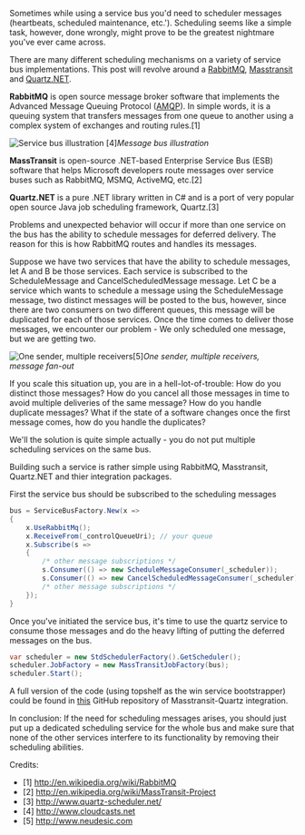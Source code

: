 Sometimes while using a service bus you'd need to scheduler messages (heartbeats, scheduled maintenance, etc.'). 
Scheduling seems like a simple task, however, done wrongly, might prove to be the greatest nightmare you've ever came across.

There are many different scheduling mechanisms on a variety of service bus implementations. This post will revolve around a [RabbitMQ](http://www.rabbitmq.com/), [Masstransit](http://masstransit-project.com/) and [Quartz.NET](http://www.quartz-scheduler.net/).

**RabbitMQ** is open source message broker software that implements the Advanced Message Queuing Protocol ([AMQP](http://en.wikipedia.org/wiki/Advanced_Message_Queuing_Protocol)). In simple words, it is a queuing system that transfers messages from one queue to another using a complex system of exchanges and routing rules.[1]

![Service bus illustration](https://cloudcasts4storage.blob.core.windows.net/bookimages/ServiceBusOverview_files/image005.png)
[4]*Message bus illustration*

**MassTransit** is open-source .NET-based Enterprise Service Bus (ESB) software that helps Microsoft developers route messages over service buses such as RabbitMQ, MSMQ, ActiveMQ, etc.[2]

**Quartz.NET** is a pure .NET library written in C# and is a port of very popular open source Java job scheduling framework, Quartz.[3]

Problems and unexpected behavior will occur if more than one service on the bus has the ability to schedule messages for deferred delivery. The reason for this is how RabbitMQ routes and handles its messages.

Suppose we have two services that have the ability to schedule messages, let A and B be those services. Each service is subscribed to the ScheduleMessage and CancelScheduledMessage message. Let C be a service which wants to schedule a message using the ScheduleMessage message, two distinct messages will be posted to the bus, however, since there are two consumers on two different queues, this message will be duplicated for each of those services. Once the time comes to deliver those messages, we encounter our problem - We only scheduled one message, but we are getting two.

![One sender, multiple receivers](http://www.neudesic.com/wp-content/uploads/2014/01/servicebus6.jpg)[5]*One sender, multiple receivers, message fan-out*

If you scale this situation up, you are in a hell-lot-of-trouble:
How do you distinct those messages?
How do you cancel all those messages in time to avoid multiple deliveries of the same message?
How do you handle duplicate messages?
What if the state of a software changes once the first message comes, how do you handle the duplicates?

We'll the solution is quite simple actually - you do not put multiple scheduling services on the same bus.

Building such a service is rather simple using RabbitMQ, Masstransit, Quartz.NET and thier integration packages.

First the service bus should be subscribed to the scheduling messages
```C#
bus = ServiceBusFactory.New(x =>
{
	x.UseRabbitMq();
    x.ReceiveFrom(_controlQueueUri); // your queue
    x.Subscribe(s =>
	{
		/* other message subscriptions */
		s.Consumer(() => new ScheduleMessageConsumer(_scheduler));
		s.Consumer(() => new CancelScheduledMessageConsumer(_scheduler));
		/* other message subscriptions */
	});
}
```
Once you've initiated the service bus, it's time to use the quartz service to consume those messages and do the heavy lifting of putting the deferred messages on the bus.
```C#
var scheduler = new StdSchedulerFactory().GetScheduler();
scheduler.JobFactory = new MassTransitJobFactory(bus);
scheduler.Start();
```
A full version of the code (using topshelf as the win service bootstrapper) could be found in [this](https://github.com/MassTransit/MassTransit-Quartz/tree/master/src/MassTransit.QuartzService) GitHub repository of Masstransit-Quartz integration.

In conclusion: If the need for scheduling messages arises, you should just put up a dedicated scheduling service for the whole bus and make sure that none of the other services interfere to its functionality by removing their scheduling abilities.

Credits:

* [1] http://en.wikipedia.org/wiki/RabbitMQ
* [2] http://en.wikipedia.org/wiki/MassTransit-Project
* [3] http://www.quartz-scheduler.net/
* [4] http://www.cloudcasts.net
* [5] http://www.neudesic.com

